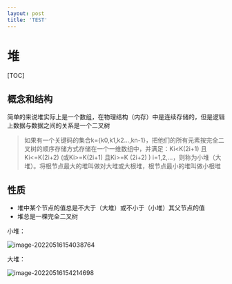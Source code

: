 ```yaml
---
layout: post
title: 'TEST'
---
```


# 堆

[TOC]

## 概念和结构

简单的来说堆实际上是一个数组，在物理结构（内存）中是连续存储的，但是逻辑上数据与数据之间的关系是一个二叉树

> 如果有一个关键码的集合k={k0,k1,k2…,kn-1}，把他们的所有元素按完全二叉树的顺序存储方式存储在一个一维数组中，并满足：Ki<K(2i+1) 且 Ki<=K(2i+2) (或Ki>=K(2i+1) 且Ki>=K (2i+2) ) i=1,2,…，则称为小堆（大堆）。将根节点最大的堆叫做对大堆或大根堆，根节点最小的堆叫做小根堆

## 性质

- 堆中某个节点的值总是不大于（大堆）或不小于（小堆）其父节点的值
- 堆总是一棵完全二叉树

小堆：

![image-20220516154038764](堆.assets/image-20220516154038764.png)

大堆：

![image-20220516154214698](堆.assets/image-20220516154214698.png)